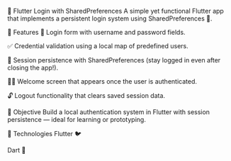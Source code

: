 🔐 Flutter Login with SharedPreferences
A simple yet functional Flutter app that implements a persistent login system using SharedPreferences 🚀.

📝 Features
🧾 Login form with username and password fields.

✅ Credential validation using a local map of predefined users.

💾 Session persistence with SharedPreferences (stay logged in even after closing the app!).

🙋‍♂️ Welcome screen that appears once the user is authenticated.

🔓 Logout functionality that clears saved session data.

🎯 Objective
Build a local authentication system in Flutter with session persistence — ideal for learning or prototyping.

🧰 Technologies
Flutter 🐦

Dart 🎯
